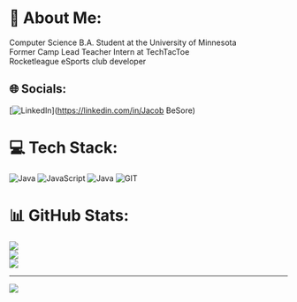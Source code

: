 # 💫 About Me:
Computer Science B.A. Student at the University of Minnesota<br>Former Camp Lead Teacher Intern at TechTacToe<br>Rocketleague eSports club developer


## 🌐 Socials:
[![LinkedIn](https://img.shields.io/badge/LinkedIn-%230077B5.svg?logo=linkedin&logoColor=white)](https://linkedin.com/in/Jacob BeSore) 

# 💻 Tech Stack:
![Java](https://img.shields.io/badge/java-%23ED8B00.svg?style=for-the-badge&logo=java&logoColor=white) ![JavaScript](https://img.shields.io/badge/javascript-%23323330.svg?style=for-the-badge&logo=javascript&logoColor=%23F7DF1E) ![Java](https://img.shields.io/badge/java-%23ED8B00.svg?style=for-the-badge&logo=java&logoColor=white) ![GIT](https://img.shields.io/badge/Git-fc6d26?style=for-the-badge&logo=git&logoColor=white)
# 📊 GitHub Stats:
![](https://github-readme-stats.vercel.app/api?username=JaeSore&theme=dark&hide_border=false&include_all_commits=false&count_private=false)<br/>
![](https://github-readme-streak-stats.herokuapp.com/?user=JaeSore&theme=dark&hide_border=false)<br/>
![](https://github-readme-stats.vercel.app/api/top-langs/?username=JaeSore&theme=dark&hide_border=false&include_all_commits=false&count_private=false&layout=compact)

---
[![](https://visitcount.itsvg.in/api?id=JaeSore&icon=0&color=0)](https://visitcount.itsvg.in)

<!-- Proudly created with GPRM ( https://gprm.itsvg.in ) -->
